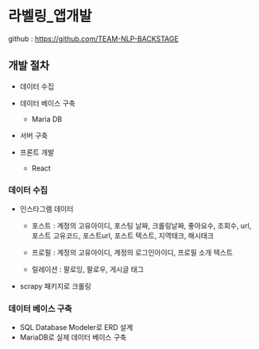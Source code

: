 # 라벨링_앱개발

github : https://github.com/TEAM-NLP-BACKSTAGE

## 개발 절차

- 데이터 수집

- 데이터 베이스 구축

  - Maria DB

- 서버 구축

- 프론트 개발

  - React

    

### 데이터 수집

- 인스타그램 데이터

  - 포스트 : 계정의 고유아이디, 포스팅 날짜, 크롤링날짜, 좋아요수, 조회수, url, 포스트 고유코드, 포스트url, 포스트 텍스트, 지역태크, 해시태크

  - 프로필 : 계정의 고유아이디, 계정의 로그인아이디, 프로필 소개 텍스트

  - 릴레이션 : 팔로잉, 팔로우, 게시글 태그 

- scrapy 패키지로 크롤링



### 데이터 베이스 구축

- SQL Database Modeler로 ERD 설계
- MariaDB로 실제 데이터 베이스 구축